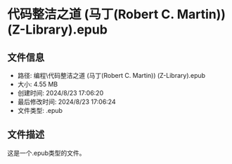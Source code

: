 ﻿# 代码整洁之道 (马丁(Robert C. Martin)) (Z-Library).epub

## 文件信息
- 路径: 编程\代码整洁之道 (马丁(Robert C. Martin)) (Z-Library).epub
- 大小: 4.55 MB
- 创建时间: 2024/8/23 17:06:20
- 最后修改时间: 2024/8/23 17:06:24
- 文件类型: .epub

## 文件描述
这是一个.epub类型的文件。

